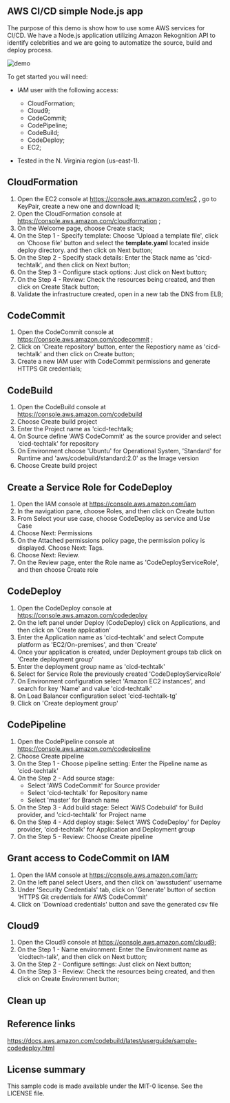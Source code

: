 ## AWS CI/CD simple Node.js app

The purpose of this demo is show how to use some AWS services for CI/CD. We have a Node.js application utilizing Amazon Rekognition API to identify celebrities and we are going to automatize the source, build and deploy process.

![demo](./deploy/images/cicd.jpg)

To get started you will need:

- IAM user with the following access:
    - CloudFormation;
    - Cloud9;
    - CodeCommit;
    - CodePipeline;
    - CodeBuild;
    - CodeDeploy;
    - EC2;

- Tested in the N. Virginia region (us-east-1).

## CloudFormation
1. Open the EC2 console at https://console.aws.amazon.com/ec2 , go to KeyPair, create a new one and download it;
2. Open the CloudFormation console at https://console.aws.amazon.com/cloudformation ;
3. On the Welcome page, choose Create stack;
4. On the Step 1 - Specify template: Choose 'Upload a template file', click on 'Choose file' button and select the **template.yaml** located inside deploy directory. and then click on Next button;
5. On the Step 2 - Specify stack details: Enter the Stack name as 'cicd-techtalk', and then click on Next button;
7. On the Step 3 - Configure stack options: Just click on Next button;
8. On the Step 4 - Review: Check the resources being created, and then click on Create Stack button;
9. Validate the infrastructure created, open in a new tab the DNS from ELB;

## CodeCommit
1. Open the CodeCommit console at https://console.aws.amazon.com/codecommit ;
2. Click on 'Create repository' button, enter the Repostiory name as 'cicd-techtalk' and then click on Create button;
3. Create a new IAM user with CodeCommit permissions and generate HTTPS Git credentials;

## CodeBuild
1. Open the CodeBuild console at https://console.aws.amazon.com/codebuild
2. Choose Create build project
3. Enter the Project name as 'cicd-techtalk;
4. On Source define 'AWS CodeCommit' as the source provider and select 'cicd-techtalk' for repository
5. On Environment choose 'Ubuntu' for Operational System, 'Standard' for Runtime and 'aws/codebuild/standard:2.0' as the Image version
6. Choose Create build project

## Create a Service Role for CodeDeploy
1. Open the IAM console at https://console.aws.amazon.com/iam
2. In the navigation pane, choose Roles, and then click on Create button
3. From Select your use case, choose CodeDeploy as service and Use Case
4. Choose Next: Permissions
5. On the Attached permissions policy page, the permission policy is displayed. Choose Next: Tags.
6. Choose Next: Review.
7. On the Review page, enter the Role name as 'CodeDeployServiceRole', and then choose Create role

## CodeDeploy
1. Open the CodeDeploy console at https://console.aws.amazon.com/codedeploy
2. On the left panel under Deploy (CodeDeploy) click on Applications, and then click on 'Create application'
3. Enter the Application name as 'cicd-techtalk' and select Compute platform as 'EC2/On-premises', and then 'Create'
4. Once your application is created, under Deployment groups tab click on 'Create deployment group'
5. Enter the deployment group name as 'cicd-techtalk'
6. Select for Service Role the previously created 'CodeDeployServiceRole'
7. On Environment configuration select 'Amazon EC2 instances', and search for key 'Name' and value 'cicd-techtalk'
8. On Load Balancer configuration select 'cicd-techtalk-tg'
9. Click on 'Create deployment group'


## CodePipeline
1. Open the CodePipeline console at https://console.aws.amazon.com/codepipeline
2. Choose Create pipeline
3. On the Step 1 - Choose pipeline setting: Enter the Pipeline name as 'cicd-techtalk'
3. On the Step 2 - Add source stage: 
    - Select 'AWS CodeCommit' for Source provider
    - Select 'cicd-techtalk' for Repository name
    - Select 'master' for Branch name
4. On the Step 3 - Add build stage: Select 'AWS Codebuild' for Build provider, and 'cicd-techtalk' for Project name
5. On the Step 4 - Add deploy stage: Select 'AWS CodeDeploy' for Deploy provider, 'cicd-techtalk' for Application and Deployment group
6. On the Step 5 - Review: Choose Create pipeline

## Grant access to CodeCommit on IAM 
1. Open the IAM console at https://console.aws.amazon.com/iam;
2. On the left panel select Users, and then click on 'awsstudent' username
3. Under 'Security Credentials' tab, click on 'Generate' button of section 'HTTPS Git credentials for AWS CodeCommit'
4. Click on 'Download credentials' button and save the generated csv file

## Cloud9
1. Open the Cloud9 console at https://console.aws.amazon.com/cloud9;
2. On the Step 1 - Name environment: Enter the Environment name as 'cicdtech-talk', and then click on Next button;
3. On the Step 2 - Configure settings: Just click on Next button;
4. On the Step 3 - Review: Check the resources being created, and then click on Create Environment button;

## Clean up

## Reference links
https://docs.aws.amazon.com/codebuild/latest/userguide/sample-codedeploy.html


## License summary

This sample code is made available under the MIT-0 license. See the LICENSE file.